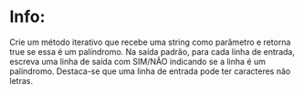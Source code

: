 # Info:
Crie um método iterativo que recebe uma string como parâmetro e retorna true se essa é um palíndromo. Na saída padrão, para cada linha de entrada, escreva uma linha de saída com SIM/NÃO indicando se a linha é um palíndromo. Destaca-se que uma linha de entrada pode ter caracteres não letras.
